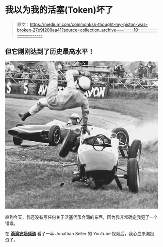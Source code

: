 # 我以为我的活塞(Token)坏了

> 原文：<https://medium.com/coinmonks/i-thought-my-piston-was-broken-27e9f200aa41?source=collection_archive---------10----------------------->

## 但它刚刚达到了历史最高水平！

![](img/da9f1ef365427f2f58cafbf0d441d472.png)

直到今天，我还没有写任何关于活塞代币合同的东西，因为我非常确定我犯了一个错误。

在 [**滴滴农场频道**](https://www.youtube.com/channel/UCF3idWLodsTGDkdyzJUstUQ/videos) 看了一半 Jonathan Seller 的 YouTube 视频后，我心血来潮投资了。